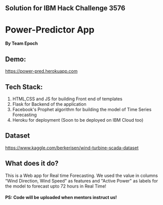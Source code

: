 ## Solution for IBM Hack Challenge 3576

# Power-Predictor App
**By Team Epoch**

## Demo:
https://power-pred.herokuapp.com

## Tech Stack:
1. HTML,CSS and JS for building Front end of templates
2. Flask for Backend of the application
3. Facebook's Prophet algorithm for building the model of Time Series Forecasting
4. Heroku for deployment (Soon to be deployed on IBM Cloud too) 

## Dataset
https://www.kaggle.com/berkerisen/wind-turbine-scada-dataset

## What does it do?
This is a Web app for Real time Forecasting. We used the value in columns  “Wind Direction, Wind Speed" as features and "Active Power" as labels for the model to forecast upto 72 hours in Real Time!

#### PS: Code will be uploaded when mentors instruct us!
